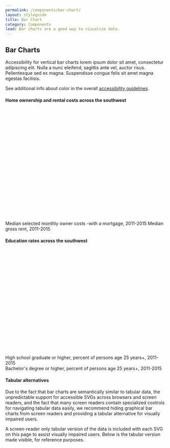 ```yaml
---
permalink: /components/bar-chart/
layout: styleguide
title: Bar Chart
category: Components
lead: Bar charts are a good way to visualize data.
---
```


## Bar Charts

Accessibility for vertical bar charts lorem ipsum dolor sit amet, consectetur adipiscing elit. Nulla a nunc eleifend, sagittis ante vel, auctor risus. Pellentesque sed ex magna. Suspendisse congue felis sit amet magna egestas facilisis.

See additional info about color in the overall [accessibility guidelines](design-principals/accessibility/).

<h4 class="usa-chart-title">Home ownership and rental costs across the southwest</h4>
<div id="vertical" class="chart" style="height: 350px; width: 860px;"></div>
<div class="usa-legend" aria-hidden="true">
  <span class="usa-legend-box"></span>
    <span class="usa-legend-text">Median selected monthly owner costs -with a mortgage, 2011-2015</span>
  <span class="usa-legend-box"></span>
    <span class="usa-legend-text">Median gross rent, 2011-2015</span>
</div>

<h4 class="usa-chart-title">Education rates across the southwest</h4>
<div id="horizontal" class="chart" style="height: 330px; width: 880px;"></div>
<div class="usa-legend" aria-hidden="true">
  <span class="usa-legend-box"></span>
    <span class="usa-legend-text">High school graduate or higher, percent of persons age 25 years+, 2011-2015</span>
  <br />
  <span class="usa-legend-box"></span>
    <span class="usa-legend-text">Bachelor's degree or higher, percent of persons age 25 years+, 2011-2015</span>
</div>

<h4 class="usa-chart-title">Tabular alternatives</h4>

Due to the fact that bar charts are semantically similar to tabular data,
the unpredictable support for accessible SVGs across browsers and
screen readers, and the fact that many screen readers contain specialized
controls for navigating tabular data easily, we recommend hiding
graphical bar charts from screen readers and providing a tabular
alternative for visually impaired users.

A screen-reader only tabular version of the data is included with each
SVG on this page to assist visually impaired users. Below is the
tabular version made visible, for reference purposes.

<div id="table"></div>

